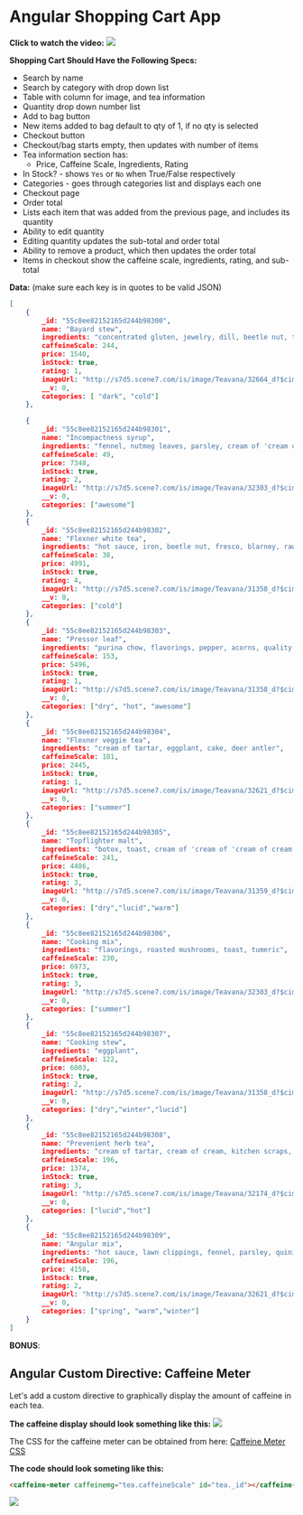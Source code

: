 # Angular Shopping Cart App

**Click to watch the video:**
[![](https://i.gyazo.com/b83c4f06526777f552cb5d817c24e567.png)](https://coursework.galvanize.com/redirects/learning_experiences/10)


**Shopping Cart Should Have the Following Specs:**
- Search by name
- Search by category with drop down list
- Table with column for image,  and tea information
- Quantity drop down number list
- Add to bag button
- New items added to bag default to qty of 1, if no qty is selected
- Checkout button
- Checkout/bag starts empty, then updates with number of items
- Tea information section has:
  - Price, Caffeine Scale, Ingredients, Rating
 - In Stock? - shows `Yes` or `No` when True/False respectively
 - Categories - goes through categories list and displays each one
- Checkout page
 - Order total
 - Lists each item that was added from the previous page, and includes its quantity
 - Ability to edit quantity
 - Editing quantity updates the sub-total and order total
 - Ability to remove a product, which then updates the order total
 - Items in checkout show the caffeine scale, ingredients, rating, and sub-total

**Data:**
(make sure each key is in quotes to be valid JSON)
```json
[
	{
		_id: "55c8ee82152165d244b98300",
		name: "Bayard stew",
		ingredients: "concentrated gluten, jewelry, dill, beetle nut, toast",
		caffeineScale: 244,
		price: 1540,
		inStock: true,
		rating: 1,
		imageUrl: "http://s7d5.scene7.com/is/image/Teavana/32664_d?$cimg$",
		__v: 0,
		categories: [ "dark", "cold"]
	},

	{
		_id: "55c8ee82152165d244b98301",
		name: "Incompactness syrup",
		ingredients: "fennel, nutmeg leaves, parsley, cream of 'cream of cream', blarney",
		caffeineScale: 49,
		price: 7348,
		inStock: true,
		rating: 2,
		imageUrl: "http://s7d5.scene7.com/is/image/Teavana/32303_d?$cimg$",
		__v: 0,
		categories: ["awesome"]
	},
	{
		_id: "55c8ee82152165d244b98302",
		name: "Flexner white tea",
		ingredients: "hot sauce, iron, beetle nut, fresco, blarney, raw mashed potato",
		caffeineScale: 38,
		price: 4991,
		inStock: true,
		rating: 4,
		imageUrl: "http://s7d5.scene7.com/is/image/Teavana/31358_d?$cimg$",
		__v: 0,
		categories: ["cold"]
	},
	{
		_id: "55c8ee82152165d244b98303",
		name: "Pressor leaf",
		ingredients: "purina chow, flavorings, pepper, acorns, quality tallow, old sock, bay leaf",
		caffeineScale: 153,
		price: 5496,
		inStock: true,
		rating: 1,
		imageUrl: "http://s7d5.scene7.com/is/image/Teavana/31358_d?$cimg$",
		__v: 0,
		categories: ["dry", "hot", "awesome"]
	},
	{
		_id: "55c8ee82152165d244b98304",
		name: "Flexner veggie tea",
		ingredients: "cream of tartar, eggplant, cake, deer antler",
		caffeineScale: 181,
		price: 2445,
		inStock: true,
		rating: 1,
		imageUrl: "http://s7d5.scene7.com/is/image/Teavana/32621_d?$cimg$",
		__v: 0,
		categories: ["summer"]
	},
	{
		_id: "55c8ee82152165d244b98305",
		name: "Topflighter malt",
		ingredients: "botox, toast, cream of 'cream of 'cream of cream'', kitchen scraps, beef, aligator tongue, lawn clippings",
		caffeineScale: 241,
		price: 4486,
		inStock: true,
		rating: 3,
		imageUrl: "http://s7d5.scene7.com/is/image/Teavana/31359_d?$cimg$",
		__v: 0,
		categories: ["dry","lucid","warm"]
	},
	{
		_id: "55c8ee82152165d244b98306",
		name: "Cooking mix",
		ingredients: "flavorings, roasted mushrooms, toast, tumeric",
		caffeineScale: 230,
		price: 6973,
		inStock: true,
		rating: 3,
		imageUrl: "http://s7d5.scene7.com/is/image/Teavana/32303_d?$cimg$",
		__v: 0,
		categories: ["summer"]
	},
	{
		_id: "55c8ee82152165d244b98307",
		name: "Cooking stew",
		ingredients: "eggplant",
		caffeineScale: 122,
		price: 6003,
		inStock: true,
		rating: 2,
		imageUrl: "http://s7d5.scene7.com/is/image/Teavana/31358_d?$cimg$",
		__v: 0,
		categories: ["dry","winter","lucid"]
	},
	{
		_id: "55c8ee82152165d244b98308",
		name: "Prevenient herb tea",
		ingredients: "cream of tartar, cream of cream, kitchen scraps, flavorings",
		caffeineScale: 196,
		price: 1374,
		inStock: true,
		rating: 3,
		imageUrl: "http://s7d5.scene7.com/is/image/Teavana/32174_d?$cimg$",
		__v: 0,
		categories: ["lucid","hot"]
	},
	{
		_id: "55c8ee82152165d244b98309",
		name: "Angular mix",
		ingredients: "hot sauce, lawn clippings, fennel, parsley, quinine",
		caffeineScale: 196,
		price: 4158,
		inStock: true,
		rating: 2,
		imageUrl: "http://s7d5.scene7.com/is/image/Teavana/32621_d?$cimg$",
		__v: 0,
		categories: ["spring", "warm","winter"]
	}
]
```

**BONUS**:
## Angular Custom Directive: Caffeine Meter

Let's add a custom directive to graphically display the amount of caffeine in each tea.

**The caffeine display should look something like this:**
![](https://i.gyazo.com/666d37af0d208915f33386ee47e80fb5.png)

 The CSS for the caffeine meter can be obtained from here: [Caffeine Meter CSS](http://codepen.io/Sambego/pen/zKLar)

**The code should look someting like this:**

```html
<caffeine-meter caffeinemg="tea.caffeineScale" id="tea._id"></caffeine-meter>
```

![](https://i.gyazo.com/8c1d4c68b881d8a0431202e3b7469c8e.png)
